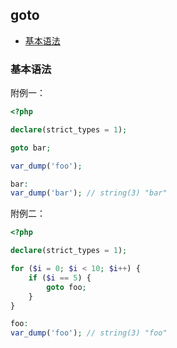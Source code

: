 ## goto

* [基本语法](#基本语法)

### 基本语法

附例一：

```php
<?php

declare(strict_types = 1);

goto bar;

var_dump('foo');

bar:
var_dump('bar'); // string(3) "bar"

```

附例二：

```php
<?php

declare(strict_types = 1);

for ($i = 0; $i < 10; $i++) {
    if ($i == 5) {
        goto foo;
    }
}

foo:
var_dump('foo'); // string(3) "foo"

```

